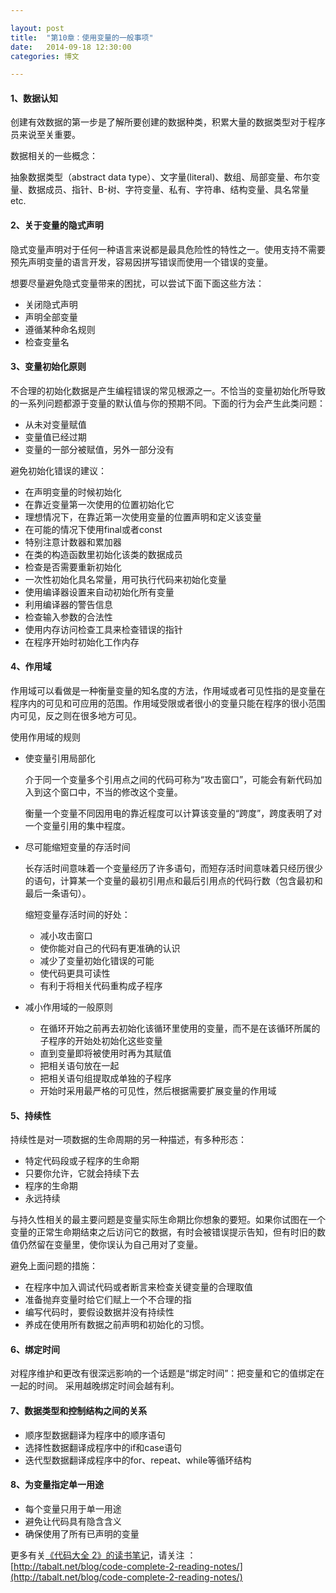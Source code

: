 ```yaml
---

layout: post
title:  "第10章：使用变量的一般事项"
date:   2014-09-18 12:30:00
categories: 博文

---
```




#### 1、数据认知

创建有效数据的第一步是了解所要创建的数据种类，积累大量的数据类型对于程序员来说至关重要。

数据相关的一些概念：

抽象数据类型（abstract data type）、文字量(literal)、数组、局部变量、布尔变量、数据成员、指针、B-树、字符变量、私有、字符串、结构变量、具名常量 etc.


#### 2、关于变量的隐式声明

隐式变量声明对于任何一种语言来说都是最具危险性的特性之一。使用支持不需要预先声明变量的语言开发，容易因拼写错误而使用一个错误的变量。

想要尽量避免隐式变量带来的困扰，可以尝试下面下面这些方法：

* 关闭隐式声明
* 声明全部变量
* 遵循某种命名规则
* 检查变量名


#### 3、变量初始化原则

不合理的初始化数据是产生编程错误的常见根源之一。不恰当的变量初始化所导致的一系列问题都源于变量的默认值与你的预期不同。下面的行为会产生此类问题：

* 从未对变量赋值
* 变量值已经过期
* 变量的一部分被赋值，另外一部分没有

避免初始化错误的建议：

* 在声明变量的时候初始化
* 在靠近变量第一次使用的位置初始化它
* 理想情况下，在靠近第一次使用变量的位置声明和定义该变量
* 在可能的情况下使用final或者const
* 特别注意计数器和累加器
* 在类的构造函数里初始化该类的数据成员
* 检查是否需要重新初始化
* 一次性初始化具名常量，用可执行代码来初始化变量
* 使用编译器设置来自动初始化所有变量
* 利用编译器的警告信息
* 检查输入参数的合法性
* 使用内存访问检查工具来检查错误的指针
* 在程序开始时初始化工作内存


#### 4、作用域


作用域可以看做是一种衡量变量的知名度的方法，作用域或者可见性指的是变量在程序内的可见和可应用的范围。作用域受限或者很小的变量只能在程序的很小范围内可见，反之则在很多地方可见。

使用作用域的规则

* 使变量引用局部化
	
	介于同一个变量多个引用点之间的代码可称为“攻击窗口”，可能会有新代码加入到这个窗口中，不当的修改这个变量。

	衡量一个变量不同因用电的靠近程度可以计算该变量的“跨度”，跨度表明了对一个变量引用的集中程度。
	
* 尽可能缩短变量的存活时间

	长存活时间意味着一个变量经历了许多语句，而短存活时间意味着只经历很少的语句，计算某一个变量的最初引用点和最后引用点的代码行数（包含最初和最后一条语句）。
	
	缩短变量存活时间的好处：

	* 减小攻击窗口
	* 使你能对自己的代码有更准确的认识
	* 减少了变量初始化错误的可能
	* 使代码更具可读性
	* 有利于将相关代码重构成子程序
	
* 减小作用域的一般原则
	
	* 在循环开始之前再去初始化该循环里使用的变量，而不是在该循环所属的子程序的开始处初始化这些变量
	* 直到变量即将被使用时再为其赋值
	* 把相关语句放在一起
	* 把相关语句组提取成单独的子程序
	* 开始时采用最严格的可见性，然后根据需要扩展变量的作用域
	

#### 5、持续性


持续性是对一项数据的生命周期的另一种描述，有多种形态：

* 特定代码段或子程序的生命期
* 只要你允许，它就会持续下去
* 程序的生命期
* 永远持续

与持久性相关的最主要问题是变量实际生命期比你想象的要短。如果你试图在一个变量的正常生命期结束之后访问它的数据，有时会被错误提示告知，但有时旧的数值仍然留在变量里，使你误认为自己用对了变量。

避免上面问题的措施：

* 在程序中加入调试代码或者断言来检查关键变量的合理取值
* 准备抛弃变量时给它们赋上一个不合理的指
* 编写代码时，要假设数据并没有持续性
* 养成在使用所有数据之前声明和初始化的习惯。 


#### 6、绑定时间

对程序维护和更改有很深远影响的一个话题是“绑定时间”：把变量和它的值绑定在一起的时间。 采用越晚绑定时间会越有利。


#### 7、数据类型和控制结构之间的关系


* 顺序型数据翻译为程序中的顺序语句
* 选择性数据翻译成程序中的if和case语句
* 迭代型数据翻译成程序中的for、repeat、while等循环结构


#### 8、为变量指定单一用途

* 每个变量只用于单一用途
* 避免让代码具有隐含含义
* 确保使用了所有已声明的变量



更多有关[《代码大全 2》的读书笔记](http://tabalt.net/blog/code-complete-2-reading-notes/)，请关注 ：  
[http://tabalt.net/blog/code-complete-2-reading-notes/](http://tabalt.net/blog/code-complete-2-reading-notes/)




